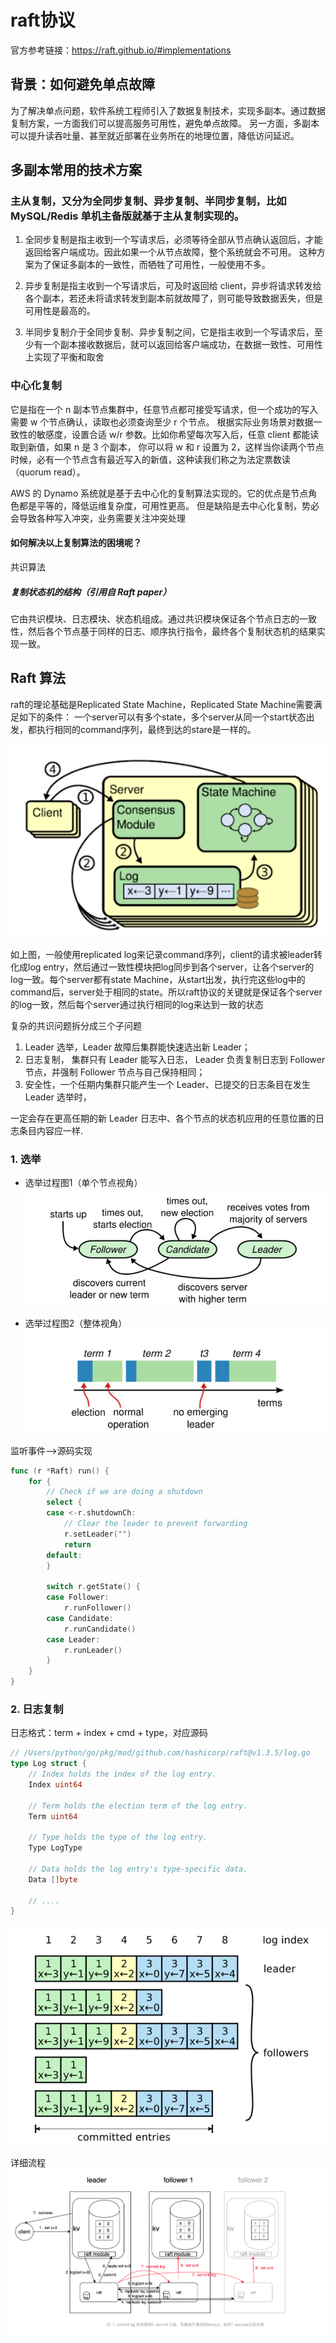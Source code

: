 # raft协议

官方参考链接：https://raft.github.io/#implementations

## 背景：如何避免单点故障

为了解决单点问题，软件系统工程师引入了数据复制技术，实现多副本。通过数据复制方案，一方面我们可以提高服务可用性，避免单点故障。
另一方面，多副本可以提升读吞吐量、甚至就近部署在业务所在的地理位置，降低访问延迟。

## 多副本常用的技术方案

### 主从复制，又分为全同步复制、异步复制、半同步复制，比如 MySQL/Redis 单机主备版就基于主从复制实现的。

1. 全同步复制是指主收到一个写请求后，必须等待全部从节点确认返回后，才能返回给客户端成功。因此如果一个从节点故障，整个系统就会不可用。
这种方案为了保证多副本的一致性，而牺牲了可用性，一般使用不多。

2. 异步复制是指主收到一个写请求后，可及时返回给 client，异步将请求转发给各个副本，若还未将请求转发到副本前就故障了，则可能导致数据丢失，但是可用性是最高的。

3. 半同步复制介于全同步复制、异步复制之间，它是指主收到一个写请求后，至少有一个副本接收数据后，就可以返回给客户端成功，在数据一致性、可用性上实现了平衡和取舍

### 中心化复制

它是指在一个 n 副本节点集群中，任意节点都可接受写请求，但一个成功的写入需要 w 个节点确认，读取也必须查询至少 r 个节点。
根据实际业务场景对数据一致性的敏感度，设置合适 w/r 参数。比如你希望每次写入后，任意 client 都能读取到新值，如果 n 是 3 个副本，
你可以将 w 和 r 设置为 2，这样当你读两个节点时候，必有一个节点含有最近写入的新值，这种读我们称之为法定票数读（quorum read）。

AWS 的 Dynamo 系统就是基于去中心化的复制算法实现的。它的优点是节点角色都是平等的，降低运维复杂度，可用性更高。
但是缺陷是去中心化复制，势必会导致各种写入冲突，业务需要关注冲突处理

#### 如何解决以上复制算法的困境呢？

共识算法

##### 复制状态机的结构（引用自 Raft paper）

它由共识模块、日志模块、状态机组成。通过共识模块保证各个节点日志的一致性，然后各个节点基于同样的日志、顺序执行指令，最终各个复制状态机的结果实现一致。

## Raft 算法

raft的理论基础是Replicated State Machine，Replicated State Machine需要满足如下的条件：
一个server可以有多个state，多个server从同一个start状态出发，都执行相同的command序列，最终到达的stare是一样的。

![](.raft_images/state_machine.png)

如上图，一般使用replicated log来记录command序列，client的请求被leader转化成log entry，然后通过一致性模块把log同步到各个server，让各个server的log一致。每个server都有state Machine，从start出发，执行完这些log中的command后，server处于相同的state。所以raft协议的关键就是保证各个server的log一致，然后每个server通过执行相同的log来达到一致的状态

    
复杂的共识问题拆分成三个子问题    
    
1. Leader 选举，Leader 故障后集群能快速选出新 Leader；
2. 日志复制， 集群只有 Leader 能写入日志， Leader 负责复制日志到 Follower 节点，并强制 Follower 节点与自己保持相同；
3. 安全性，一个任期内集群只能产生一个 Leader、已提交的日志条目在发生 Leader 选举时，

一定会存在更高任期的新 Leader 日志中、各个节点的状态机应用的任意位置的日志条目内容应一样.


### 1. 选举

- 选举过程图1（单个节点视角）
![](.raft_images/election_from_own_view.png)
  
- 选举过程图2（整体视角）
![](.raft_images/election_in_whole_view.png)
  
监听事件-->源码实现

```go
func (r *Raft) run() {
	for {
		// Check if we are doing a shutdown
		select {
		case <-r.shutdownCh:
			// Clear the leader to prevent forwarding
			r.setLeader("")
			return
		default:
		}

		switch r.getState() {
		case Follower:
			r.runFollower()
		case Candidate:
			r.runCandidate()
		case Leader:
			r.runLeader()
		}
	}
}
```
  

### 2. 日志复制

日志格式：term + index + cmd + type，对应源码

```go
// /Users/python/go/pkg/mod/github.com/hashicorp/raft@v1.3.5/log.go
type Log struct {
	// Index holds the index of the log entry.
	Index uint64

	// Term holds the election term of the log entry.
	Term uint64

	// Type holds the type of the log entry.
	Type LogType

	// Data holds the log entry's type-specific data.
	Data []byte
	
	// ....
}
```

![](.raft_images/raft_log_info.png)

详细流程 
![](.raft_images/raft_whole_process.png)
